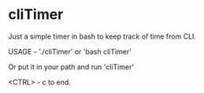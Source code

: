 cliTimer
========

Just a simple timer in bash to keep track of time from CLI.

USAGE - './cliTimer' or 'bash cliTimer'

Or put it in your path and run 'cliTimer'

\<CTRL\> - c to end.

